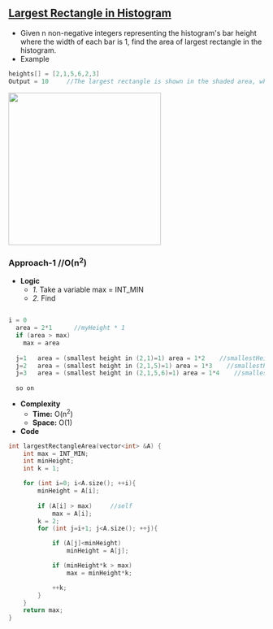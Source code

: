 ## [Largest Rectangle in Histogram](https://leetcode.com/problems/largest-rectangle-in-histogram/)
- Given n non-negative integers representing the histogram's bar height where the width of each bar is 1, find the area of largest rectangle in the histogram.
- Example
```c
heights[] = [2,1,5,6,2,3]
Output = 10     //The largest rectangle is shown in the shaded area, which has area = 10 unit.
```
<img src="https://assets.leetcode.com/uploads/2018/10/12/histogram_area.png" width="300" />

### Approach-1      //O(n<sup>2</sup>)
- **Logic**
  - *1.* Take a variable max = INT_MIN
  - *2.* Find 
```c

i = 0
  area = 2*1      //myHeight * 1
  if (area > max)
    max = area
    
  j=1   area = (smallest height in (2,1)=1) area = 1*2    //smallestHeight x Length
  j=2   area = (smallest height in (2,1,5)=1) area = 1*3    //smallestHeight x Length
  j=3   area = (smallest height in (2,1,5,6)=1) area = 1*4    //smallestHeight x Length
  
  so on
```
- **Complexity**
  - **Time:** O(n<sup>2</sup>)
  - **Space:** O(1)
- **Code**
```c++
int largestRectangleArea(vector<int> &A) {
    int max = INT_MIN;
    int minHeight;
    int k = 1;

    for (int i=0; i<A.size(); ++i){
        minHeight = A[i];
        
        if (A[i] > max)     //self
            max = A[i];
        k = 2;
        for (int j=i+1; j<A.size(); ++j){

            if (A[j]<minHeight)
                minHeight = A[j];

            if (minHeight*k > max)
                max = minHeight*k;

            ++k;
        }
    }
    return max;
}
```
